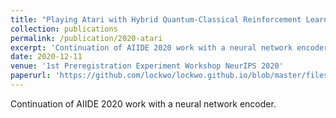 ```yaml
---
title: "Playing Atari with Hybrid Quantum-Classical Reinforcement Learning"
collection: publications
permalink: /publication/2020-atari
excerpt: 'Continuation of AIIDE 2020 work with a neural network encoder.'
date: 2020-12-11
venue: '1st Preregistration Experiment Workshop NeurIPS 2020'
paperurl: 'https://github.com/lockwo/lockwo.github.io/blob/master/files/71_paper.pdf'
---
```


Continuation of AIIDE 2020 work with a neural network encoder. 

